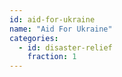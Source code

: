 ```yaml
---
id: aid-for-ukraine
name: "Aid For Ukraine"
categories:
  - id: disaster-relief
    fraction: 1
--- 
```

